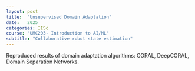 ```yaml
---
layout: post
title:  "Unsupervised Domain Adaptation"
date:   2025
categories: IISc
course: "UMC203- Introduction to AI/ML"
subtitle: "Collaborative robot state estimation"
---
```

Reproduced results of domain adaptation algorithms: CORAL, DeepCORAL, Domain Separation
Networks.
